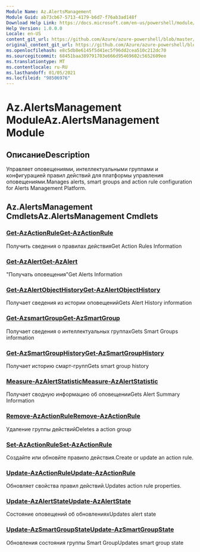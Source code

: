 ```yaml
---
Module Name: Az.AlertsManagement
Module Guid: ab73cb67-5713-4179-b6d7-f76ab3ad148f
Download Help Link: https://docs.microsoft.com/en-us/powershell/module/az.alertsmanagement
Help Version: 1.0.0.0
Locale: en-US
content_git_url: https://github.com/Azure/azure-powershell/blob/master/src/AlertsManagement/AlertsManagement/help/Az.AlertsManagement.md
original_content_git_url: https://github.com/Azure/azure-powershell/blob/master/src/AlertsManagement/AlertsManagement/help/Az.AlertsManagement.md
ms.openlocfilehash: e8c5db8e6145f5d41ec5f96dd2cea510c212dc70
ms.sourcegitcommit: 68451baa389791703e666d95469602c5652609ee
ms.translationtype: MT
ms.contentlocale: ru-RU
ms.lasthandoff: 01/05/2021
ms.locfileid: "98506976"
---
```

# <span data-ttu-id="37291-101">Az.AlertsManagement Module</span><span class="sxs-lookup"><span data-stu-id="37291-101">Az.AlertsManagement Module</span></span>
## <span data-ttu-id="37291-102">Описание</span><span class="sxs-lookup"><span data-stu-id="37291-102">Description</span></span>
<span data-ttu-id="37291-103">Управляет оповещениями, интеллектуальными группами и конфигурацией правил действий для платформы управления оповещениями.</span><span class="sxs-lookup"><span data-stu-id="37291-103">Manages alerts, smart groups and action rule configuration for Alerts Management Platform.</span></span>

## <span data-ttu-id="37291-104">Az.AlertsManagement Cmdlets</span><span class="sxs-lookup"><span data-stu-id="37291-104">Az.AlertsManagement Cmdlets</span></span>
### [<span data-ttu-id="37291-105">Get-AzActionRule</span><span class="sxs-lookup"><span data-stu-id="37291-105">Get-AzActionRule</span></span>](Get-AzActionRule.md)
<span data-ttu-id="37291-106">Получить сведения о правилах действия</span><span class="sxs-lookup"><span data-stu-id="37291-106">Get Action Rules Information</span></span>

### [<span data-ttu-id="37291-107">Get-AzAlert</span><span class="sxs-lookup"><span data-stu-id="37291-107">Get-AzAlert</span></span>](Get-AzAlert.md)
<span data-ttu-id="37291-108">"Получать оповещения"</span><span class="sxs-lookup"><span data-stu-id="37291-108">Get Alerts Information</span></span>

### [<span data-ttu-id="37291-109">Get-AzAlertObjectHistory</span><span class="sxs-lookup"><span data-stu-id="37291-109">Get-AzAlertObjectHistory</span></span>](Get-AzAlertObjectHistory.md)
<span data-ttu-id="37291-110">Получает сведения из истории оповещений</span><span class="sxs-lookup"><span data-stu-id="37291-110">Gets Alert History information</span></span>

### [<span data-ttu-id="37291-111">Get-AzsmartGroup</span><span class="sxs-lookup"><span data-stu-id="37291-111">Get-AzSmartGroup</span></span>](Get-AzSmartGroup.md)
<span data-ttu-id="37291-112">Получает сведения о интеллектуальных группах</span><span class="sxs-lookup"><span data-stu-id="37291-112">Gets Smart Groups information</span></span>

### [<span data-ttu-id="37291-113">Get-AzSmartGroupHistory</span><span class="sxs-lookup"><span data-stu-id="37291-113">Get-AzSmartGroupHistory</span></span>](Get-AzSmartGroupHistory.md)
<span data-ttu-id="37291-114">Получает историю смарт-групп</span><span class="sxs-lookup"><span data-stu-id="37291-114">Gets smart group history</span></span>

### [<span data-ttu-id="37291-115">Measure-AzAlertStatistic</span><span class="sxs-lookup"><span data-stu-id="37291-115">Measure-AzAlertStatistic</span></span>](Measure-AzAlertStatistic.md)
<span data-ttu-id="37291-116">Получает сводную информацию об оповещении</span><span class="sxs-lookup"><span data-stu-id="37291-116">Gets Alert Summary Information</span></span>

### [<span data-ttu-id="37291-117">Remove-AzActionRule</span><span class="sxs-lookup"><span data-stu-id="37291-117">Remove-AzActionRule</span></span>](Remove-AzActionRule.md)
<span data-ttu-id="37291-118">Удаление группы действий</span><span class="sxs-lookup"><span data-stu-id="37291-118">Deletes a action group</span></span>

### [<span data-ttu-id="37291-119">Set-AzActionRule</span><span class="sxs-lookup"><span data-stu-id="37291-119">Set-AzActionRule</span></span>](Set-AzActionRule.md)
<span data-ttu-id="37291-120">Создайте или обновйте правило действия.</span><span class="sxs-lookup"><span data-stu-id="37291-120">Create or update an action rule.</span></span>

### [<span data-ttu-id="37291-121">Update-AzActionRule</span><span class="sxs-lookup"><span data-stu-id="37291-121">Update-AzActionRule</span></span>](Update-AzActionRule.md)
<span data-ttu-id="37291-122">Обновляет свойства правил действий.</span><span class="sxs-lookup"><span data-stu-id="37291-122">Updates action rule properties.</span></span>

### [<span data-ttu-id="37291-123">Update-AzAlertState</span><span class="sxs-lookup"><span data-stu-id="37291-123">Update-AzAlertState</span></span>](Update-AzAlertState.md)
<span data-ttu-id="37291-124">Состояние оповещений об обновлениях</span><span class="sxs-lookup"><span data-stu-id="37291-124">Updates alert state</span></span>

### [<span data-ttu-id="37291-125">Update-AzSmartGroupState</span><span class="sxs-lookup"><span data-stu-id="37291-125">Update-AzSmartGroupState</span></span>](Update-AzSmartGroupState.md)
<span data-ttu-id="37291-126">Обновления состояния группы Smart Group</span><span class="sxs-lookup"><span data-stu-id="37291-126">Updates smart group state</span></span>

